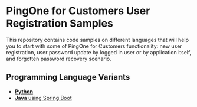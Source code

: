 # PingOne for Customers User Registration Samples
This repository contains code samples on different languages that will help you to start with some of PingOne for Customers functionality: new user registration, user password update by logged in user or by application itself, and forgotten password recovery scenario.

## Programming Language Variants
- [**Python**](python)
- [**Java** using Spring Boot](spring-boot)
